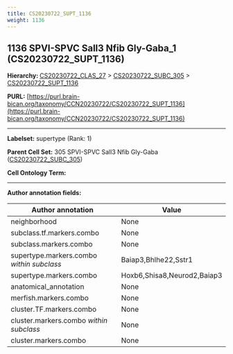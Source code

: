 ```yaml
---
title: CS20230722_SUPT_1136
weight: 1136
---
```

## 1136 SPVI-SPVC Sall3 Nfib Gly-Gaba_1 (CS20230722_SUPT_1136)
<b>Hierarchy: </b>
[CS20230722_CLAS_27](../CS20230722_CLAS_27) >
[CS20230722_SUBC_305](../CS20230722_SUBC_305) >
[CS20230722_SUPT_1136](../CS20230722_SUPT_1136)

**PURL:** [https://purl.brain-bican.org/taxonomy/CCN20230722/CS20230722_SUPT_1136](https://purl.brain-bican.org/taxonomy/CCN20230722/CS20230722_SUPT_1136)

---


**Labelset:** supertype (Rank: 1)

**Parent Cell Set:** 305 SPVI-SPVC Sall3 Nfib Gly-Gaba ([CS20230722_SUBC_305](../CS20230722_SUBC_305))



**Cell Ontology Term:** 

[MARKER GENES.]: #


---

[TRANSFERRED ANNOTATIONS.]: #


[AUTHOR ANNOTATION FIELDS.]: #


**Author annotation fields:**

| Author annotation | Value |
|-------------------|-------|
|neighborhood|None|
|subclass.tf.markers.combo|None|
|subclass.markers.combo|None|
|supertype.markers.combo _within subclass_|Baiap3,Bhlhe22,Sstr1|
|supertype.markers.combo|Hoxb6,Shisa8,Neurod2,Baiap3|
|anatomical_annotation|None|
|merfish.markers.combo|None|
|cluster.TF.markers.combo|None|
|cluster.markers.combo _within subclass_|None|
|cluster.markers.combo|None|
